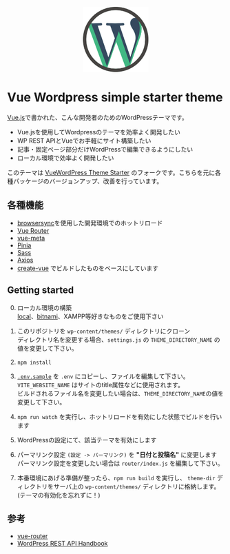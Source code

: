 <p align="center">
  <img src="vue-wordpress-theme-simple-starter.svg" width=30%>
</p>

# Vue Wordpress simple starter theme
[Vue.js](https://v3.ja.vuejs.org)で書かれた、こんな開発者のためのWordPressテーマです。
- Vue.jsを使用してWordpressのテーマを効率よく開発したい
- WP REST APIとVueでお手軽にサイト構築したい
- 記事・固定ページ部分だけWordPressで編集できるようにしたい
- ローカル環境で効率よく開発したい

このテーマは [VueWordPress Theme Starter](https://github.com/EvanAgee/vuejs-wordpress-theme-starter) のフォークです。こちらを元に各種パッケージのバージョンアップ、改善を行っています。

## 各種機能
- [browsersync](https://browsersync.io)を使用した開発環境でのホットリロード
- [Vue Router](https://router.vuejs.org)
- [vue-meta](https://vue-meta.nuxtjs.org)
- [Pinia](https://pinia.vuejs.org)
- [Sass](https://sass-lang.com)
- [Axios](https://github.com/axios/axios)
- [create-vue](https://github.com/vuejs/create-vue) でビルドしたものをベースにしています

## Getting started
0. ローカル環境の構築  
[local](https://localwp.com/?download)、[bitnami](https://bitnami.com/stack/wordpress/installer)、XAMPP等好きなものをご使用下さい

1. このリポジトリを `wp-content/themes/` ディレクトリにクローン  
ディレクトリ名を変更する場合、`settings.js` の `THEME_DIRECTORY_NAME` の値を変更して下さい。
2. `npm install`  
3. [`.env.sample`](.env.sample) を `.env` にコピーし、ファイルを編集して下さい。  
`VITE_WEBSITE_NAME` はサイトのtitle属性などに使用されます。  
ビルドされるファイル名を変更したい場合は、`THEME_DIRECTORY_NAME`の値を変更して下さい。  
4. `npm run watch` を実行し、ホットリロードを有効にした状態でビルドを行います
5. WordPressの設定にて、該当テーマを有効にします
6. パーマリンク設定 `(設定 -> パーマリンク)` を **"日付と投稿名"** に変更します  
パーマリンク設定を変更したい場合は `router/index.js` を編集して下さい。

7. 本番環境にあげる準備が整ったら、`npm run build` を実行し、 `theme-dir` ディレクトリをサーバ上の `wp-content/themes/` ディレクトリに格納します。(テーマの有効化を忘れずに！)

## 参考
- [vue-router](https://github.com/vuejs/router)
- [WordPress REST API Handbook](https://developer.wordpress.org/rest-api/)

